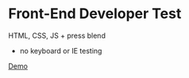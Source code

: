# Front-End Developer Test 
HTML, CSS, JS + press blend

- no keyboard or IE testing

[Demo](https://codepen.io/AlcinaW/full/KKVaxrx)  